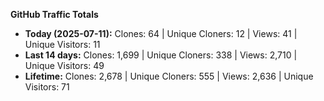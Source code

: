 
**GitHub Traffic Totals**

- **Today (2025-07-11):** Clones: 64 | Unique Cloners: 12 | Views: 41 | Unique Visitors: 11
- **Last 14 days:** Clones: 1,699 | Unique Cloners: 338 | Views: 2,710 | Unique Visitors: 49
- **Lifetime:** Clones: 2,678 | Unique Cloners: 555 | Views: 2,636 | Unique Visitors: 71
